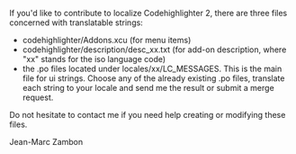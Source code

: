If you'd like to contribute to localize Codehighlighter 2, there are three files concerned with translatable strings:
- codehighlighter/Addons.xcu (for menu items)
- codehighlighter/description/desc_xx.txt (for add-on description, where "xx" stands for
the iso language code)
- the .po files located under locales/xx/LC_MESSAGES. This is the main file for ui strings. Choose any of the already existing .po files, translate each string to your locale and send me the result or submit a merge request.

Do not hesitate to contact me if you need help creating or modifying these files.

Jean-Marc Zambon
